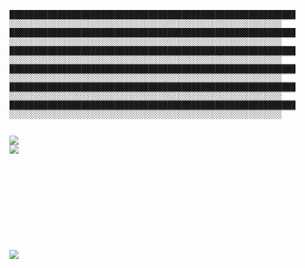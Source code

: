 <pre>
████████████████████████████████████████████████████████████
░░░░░░░░░░░░░░░░░░░░░░░░░░░░░░░░░░░░░░░░░░░░░░░░░░░░░░░░░
████████████████████████████████████████████████████████████
░░░░░░░░░░░░░░░░░░░░░░░░░░░░░░░░░░░░░░░░░░░░░░░░░░░░░░░░░
████████████████████████████████████████████████████████████
░░░░░░░░░░░░░░░░░░░░░░░░░░░░░░░░░░░░░░░░░░░░░░░░░░░░░░░░░
████████████████████████████████████████████████████████████
░░░░░░░░░░░░░░░░░░░░░░░░░░░░░░░░░░░░░░░░░░░░░░░░░░░░░░░░░
████████████████████████████████████████████████████████████
░░░░░░░░░░░░░░░░░░░░░░░░░░░░░░░░░░░░░░░░░░░░░░░░░░░░░░░░░
████████████████████████████████████████████████████████████
░░░░░░░░░░░░░░░░░░░░░░░░░░░░░░░░░░░░░░░░░░░░░░░░░░░░░░░░░
 </pre>
 
![](https://github-readme-streak-stats.herokuapp.com/?user=r3zu3&theme=dark&hide_border=false)
<br>
![](https://github-readme-stats.vercel.app/api/top-langs/?username=r3zu3&theme=dark&hide_border=false&include_all_commits=true&count_private=true&layout=compact)
<br>
<br>
<br>
<br>
<br>
<br>
<br>
<br>
<br>
<br>
<br>
![](https://visitcount.itsvg.in/api?id=R3zu3&icon=0&color=0)
